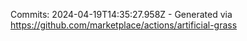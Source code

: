 Commits: 2024-04-19T14:35:27.958Z - Generated via https://github.com/marketplace/actions/artificial-grass
<br>
